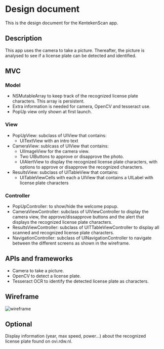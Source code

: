 # Design document

This is the design document for the KentekenScan app.

## Description

This app uses the camera to take a picture. Thereafter, the picture is analysed to see if a license plate can be detected and identified.

## MVC

### Model

- NSMutableArray to keep track of the recognized license plate characters. This array is persistent.
- Extra information is needed for camera, OpenCV and tesseract use.
- PopUp view only shown at first launch.

### View
- PopUpView: subclass of UIView that contains:
    - UITextView with an intro text
- CameraView: sublcass of UIView that contains:
    - UIImageView for the camera view.
    - Two UIButtons to approve or disapprove the photo.
    - UIAlertView to display the recognized license plate characters, with options to approve or disapprove the recognized characters. 
- ResultsView: subclass of UITableView that contains:
    - UITableViewCells with each a UIView that contains a UILabel with license plate characters

### Controller

- PopUpController: to show/hide the welcome popup.
- CameraViewController: subclass of UIViewController to display the camera view, the approve/dissapprove buttons and the alert that displays the recognized license plate characters.
- ResultsViewController: subclass of UITTableViewController to display all scanned and recognized license plate characters.
- NavigationController: subclass of UINavigationController to navigate between the different screens as shown in the wireframe.

## APIs and frameworks

- Camera to take a picture.
- OpenCV to detect a license plate.
- Tesseract OCR to identify the detected license plate as characters.

## Wireframe
![wireframe](https://github.com/jetsekoopmans/KentekenScan/blob/master/doc/wireframe.png)

## Optional
Display information (year, max speed, power...) about the recognized license plate found on ovi.rdw.nl.